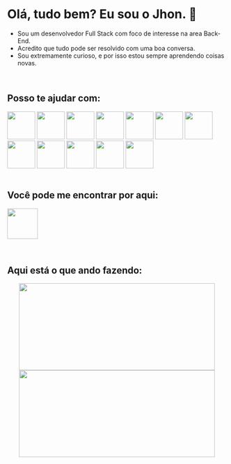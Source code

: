 # Olá, tudo bem? Eu sou o Jhon. 👋

- Sou um desenvolvedor Full Stack com foco de interesse na area Back-End.
- Acredito que tudo pode ser resolvido com uma boa conversa.
- Sou extremamente curioso, e por isso estou sempre aprendendo coisas novas.

<br/>

## Posso te ajudar com:      

<div >
<img width="64" src="https://cdn.jsdelivr.net/gh/devicons/devicon/icons/linux/linux-original.svg" />
<img width="64" src="https://cdn.jsdelivr.net/gh/devicons/devicon/icons/javascript/javascript-plain.svg" />
<img width="64" src="https://cdn.jsdelivr.net/gh/devicons/devicon/icons/typescript/typescript-original.svg" />         
<img width="64" src="https://cdn.jsdelivr.net/gh/devicons/devicon/icons/nodejs/nodejs-original.svg" />         
<img width="64" src="https://cdn.jsdelivr.net/gh/devicons/devicon/icons/express/express-original.svg" />        
<img width="64" src="https://cdn.jsdelivr.net/gh/devicons/devicon/icons/mysql/mysql-original-wordmark.svg" />         
<img width="64" src="https://cdn.jsdelivr.net/gh/devicons/devicon/icons/sequelize/sequelize-original-wordmark.svg" />
<img width="64" src="https://cdn.jsdelivr.net/gh/devicons/devicon/icons/docker/docker-original-wordmark.svg" />         
<img width="64" src="https://cdn.jsdelivr.net/gh/devicons/devicon/icons/react/react-original-wordmark.svg" />
<img width="64" src="https://cdn.jsdelivr.net/gh/devicons/devicon/icons/redux/redux-original.svg" />
<img width="64" src="https://cdn.jsdelivr.net/gh/devicons/devicon/icons/jest/jest-plain.svg" />
 <img width="64" src="https://camo.githubusercontent.com/8dda745f53f612967eed8bdb3da9a4ff9cf696915640e019bcfe9c28d7151eeb/68747470733a2f2f74657374696e672d6c6962726172792e636f6d2f696d672f6f63746f7075732d36347836342e706e67" />
</div>

<br/>

## Você pode me encontrar por aqui:

[<img width="70" src="https://cdn.jsdelivr.net/gh/devicons/devicon/icons/linkedin/linkedin-original.svg" />](https://www.linkedin.com/in/jhon-santana/)

<br/>

## Aqui está o que ando fazendo:

<div align="center" >
<img width="450em" height="200em" src="https://github-readme-stats.vercel.app/api?username=jhonsstn&show_icons=true&theme=radical">
<img width="450em" height="200em" src="https://github-readme-stats.vercel.app/api/top-langs/?username=jhonsstn&layout=compact&langs_count=4&theme=radical">
</div>

<br/>

<!--
Here are some ideas to get you started:

- 🔭 I’m currently working on ...
- 🌱 I’m currently learning ...
- 👯 I’m looking to collaborate on ...
- 🤔 I’m looking for help with ...
- 💬 Ask me about ...
- 📫 How to reach me: ...
- 😄 Pronouns: ...
- ⚡ Fun fact: ...
 -->
